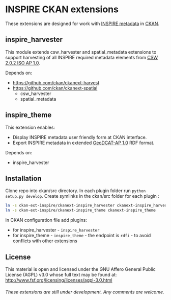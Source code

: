 # INSPIRE CKAN extensions
These extensions are designed for work with [INSPIRE metadata](http://inspire.ec.europa.eu/index.cfm/pageid/101) in [CKAN](http://ckan.org/).

## inspire_harvester
This module extends csw_harvester and spatial_metadata extensions to support harvesting of all INSPIRE required metadata elements from [CSW 2.0.2 ISO AP 1.0](http://www.opengeospatial.org/standards/cat).

Depends on:
-  https://github.com/ckan/ckanext-harvest
-  https://github.com/ckan/ckanext-spatial
    - csw_harvester
    - spatial_metadata

## inspire_theme
This extension enables:
- Display INSPIRE metadata user friendly form at CKAN interface.
- Export INSPIRE metadata in extended [GeoDCAT-AP 1.0](https://joinup.ec.europa.eu/node/139283/) RDF format.

Depends on:
- inspire_harvester


## Installation
Clone repo into ckan/src directory. In each plugin folder run `python setup.py develop`. Create symlinks in the ckan/src folder for each plugin :

```bash
ln -s ckan-ext-inspire/ckanext-inspire_harvester ckanext-inspire_harvester
ln -s ckan-ext-inspire/ckanext-inspire_theme ckanext-inspire_theme
```

In CKAN configuration file add plugins:
- for inspire_harvester - `inspire_harvester`
- for inspire_theme - `inspire_theme` - the endpoint is `rdfi` - to avoid conflicts with other extensions

## License
This material is open and licensed under the GNU Affero General Public License (AGPL) v3.0 whose full text may be found at:
http://www.fsf.org/licensing/licenses/agpl-3.0.html

###### These extensions are still under development. Any comments are welcome.



